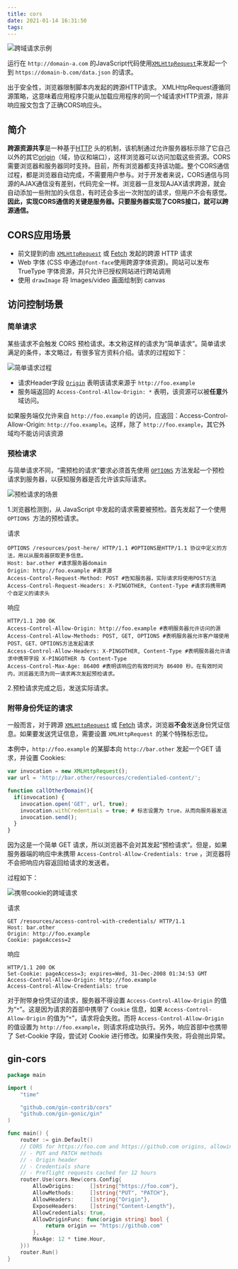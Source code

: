 ```yaml
---
title: cors
date: 2021-01-14 16:31:50
tags:
---
```


![跨域请求示例](CORS_example.png)

运行在 `http://domain-a.com` 的JavaScript代码使用[`XMLHttpRequest`](https://developer.mozilla.org/zh-CN/docs/Web/API/XMLHttpRequest)来发起一个到 `https://domain-b.com/data.json` 的请求。

出于安全性，浏览器限制脚本内发起的跨源HTTP请求。 XMLHttpRequest遵循同源策略，这意味着应用程序只能从加载应用程序的同一个域请求HTTP资源，除非响应报文包含了正确CORS响应头。

## 简介

**跨源资源共享**是一种基于[HTTP](https://developer.mozilla.org/zh-CN/docs/Glossary/HTTP) 头的机制，该机制通过允许服务器标示除了它自己以外的其它[origin](https://developer.mozilla.org/zh-CN/docs/Glossary/源)（域，协议和端口），这样浏览器可以访问加载这些资源。CORS需要浏览器和服务器同时支持。目前，所有浏览器都支持该功能。整个CORS通信过程，都是浏览器自动完成，不需要用户参与。对于开发者来说，CORS通信与同源的AJAX通信没有差别，代码完全一样。浏览器一旦发现AJAX请求跨源，就会自动添加一些附加的头信息，有时还会多出一次附加的请求，但用户不会有感觉。**因此，实现CORS通信的关键是服务器。只要服务器实现了CORS接口，就可以跨源通信。**

## CORS应用场景

- 前文提到的由 [`XMLHttpRequest`](https://developer.mozilla.org/zh-CN/docs/Web/API/XMLHttpRequest) 或 [Fetch](https://developer.mozilla.org/en-US/docs/Web/API/Fetch_API) 发起的跨源 HTTP 请求
- Web 字体 (CSS 中通过` @font-face `使用跨源字体资源)。网站可以发布 TrueType 字体资源，并只允许已授权网站进行跨站调用
- 使用 `drawImage` 将 Images/video 画面绘制到 canvas

## 访问控制场景

### 简单请求

某些请求不会触发 CORS 预检请求。本文称这样的请求为“简单请求”。简单请求满足的条件，本文略过，有很多官方资料介绍。请求的过程如下：

![简单请求过程](simple-req-updated.png)

- 请求Header字段 [`Origin`](https://developer.mozilla.org/zh-CN/docs/Web/HTTP/Headers/Origin) 表明该请求来源于 `http://foo.example`
- 服务端返回的 `Access-Control-Allow-Origin: *` 表明，该资源可以被**任意**外域访问。

如果服务端仅允许来自 `http://foo.example` 的访问，应返回：Access-Control-Allow-Origin: `http://foo.example`。这样，除了 `http://foo.example`，其它外域均不能访问该资源

### 预检请求

与简单请求不同，“需预检的请求”要求必须首先使用 [`OPTIONS`](https://developer.mozilla.org/zh-CN/docs/Web/HTTP/Methods/OPTIONS)  方法发起一个预检请求到服务器，以获知服务器是否允许该实际请求。

![预检请求的场景](preflight_correct.png)

1.浏览器检测到，从 JavaScript 中发起的请求需要被预检。首先发起了一个使用 `OPTIONS `方法的预检请求。

请求
```http
OPTIONS /resources/post-here/ HTTP/1.1 #OPTIONS是HTTP/1.1 协议中定义的方法，用以从服务器获取更多信息。
Host: bar.other #请求服务器domain
Origin: http://foo.example #请求源
Access-Control-Request-Method: POST #告知服务器，实际请求将使用POST方法
Access-Control-Request-Headers: X-PINGOTHER, Content-Type #请求将携带两个自定义的请求头
```
响应
```http
HTTP/1.1 200 OK
Access-Control-Allow-Origin: http://foo.example #表明服务器允许访问的源
Access-Control-Allow-Methods: POST, GET, OPTIONS #表明服务器允许客户端使用POST、GET、OPTIONS方法发起请求
Access-Control-Allow-Headers: X-PINGOTHER, Content-Type #表明服务器允许请求中携带字段 X-PINGOTHER 与 Content-Type
Access-Control-Max-Age: 86400 #表明该响应的有效时间为 86400 秒。在有效时间内，浏览器无须为同一请求再次发起预检请求。
```

2.预检请求完成之后，发送实际请求。

### 附带身份凭证的请求

一般而言，对于跨源 [`XMLHttpRequest`](https://developer.mozilla.org/zh-CN/docs/Web/API/XMLHttpRequest) 或 [Fetch](https://developer.mozilla.org/en-US/docs/Web/API/Fetch_API) 请求，浏览器**不会**发送身份凭证信息。如果要发送凭证信息，需要设置 `XMLHttpRequest `的某个特殊标志位。

本例中，`http://foo.example` 的某脚本向 `http://bar.other` 发起一个GET 请求，并设置 Cookies:
```javascript
var invocation = new XMLHttpRequest();
var url = 'http://bar.other/resources/credentialed-content/';

function callOtherDomain(){
  if(invocation) {
    invocation.open('GET', url, true);
    invocation.withCredentials = true; # 标志设置为 true，从而向服务器发送 Cookies。
    invocation.send();
  }
}
```

因为这是一个简单 GET 请求，所以浏览器不会对其发起“预检请求”。但是，如果服务器端的响应中未携带 `Access-Control-Allow-Credentials: true` ，浏览器将不会把响应内容返回给请求的发送者。

过程如下：

![携带cookie的跨域请求](cred-req-updated.png)

请求
```http
GET /resources/access-control-with-credentials/ HTTP/1.1
Host: bar.other
Origin: http://foo.example
Cookie: pageAccess=2
```

响应
```http
HTTP/1.1 200 OK
Set-Cookie: pageAccess=3; expires=Wed, 31-Dec-2008 01:34:53 GMT
Access-Control-Allow-Origin: http://foo.example
Access-Control-Allow-Credentials: true
```

对于附带身份凭证的请求，服务器不得设置 `Access-Control-Allow-Origin` 的值为“`*`”。这是因为请求的首部中携带了 `Cookie` 信息，如果 `Access-Control-Allow-Origin` 的值为“`*`”，请求将会失败。而将 `Access-Control-Allow-Origin` 的值设置为 `http://foo.example`，则请求将成功执行。另外，响应首部中也携带了 Set-Cookie 字段，尝试对 Cookie 进行修改。如果操作失败，将会抛出异常。

## gin-cors

```go
package main

import (
	"time"

	"github.com/gin-contrib/cors"
	"github.com/gin-gonic/gin"
)

func main() {
	router := gin.Default()
	// CORS for https://foo.com and https://github.com origins, allowing:
	// - PUT and PATCH methods
	// - Origin header
	// - Credentials share
	// - Preflight requests cached for 12 hours
	router.Use(cors.New(cors.Config{
		AllowOrigins:     []string{"https://foo.com"},
		AllowMethods:     []string{"PUT", "PATCH"},
		AllowHeaders:     []string{"Origin"},
		ExposeHeaders:    []string{"Content-Length"},
		AllowCredentials: true,
		AllowOriginFunc: func(origin string) bool {
			return origin == "https://github.com"
		},
		MaxAge: 12 * time.Hour,
	}))
	router.Run()
}
```

